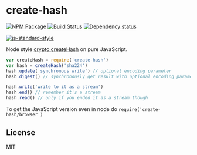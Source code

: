# create-hash

[![NPM Package](https://img.shields.io/npm/v/create-hash.svg?style=flat-square)](https://www.npmjs.org/package/create-hash)
[![Build Status](https://img.shields.io/travis/crypto-browserify/createHash.svg?branch=master&style=flat-square)](https://travis-ci.org/crypto-browserify/createHash)
[![Dependency status](https://img.shields.io/david/crypto-browserify/createHash.svg?style=flat-square)](https://david-dm.org/crypto-browserify/createHash#info=dependencies)

[![js-standard-style](https://cdn.rawgit.com/feross/standard/master/badge.svg)](https://github.com/feross/standard)

Node style [crypto.createHash](https://nodejs.org/api/crypto.html#crypto_crypto_createhash_algorithm) on pure JavaScript.

```js
var createHash = require('create-hash')
var hash = createHash('sha224')
hash.update('synchronous write') // optional encoding parameter
hash.digest() // synchronously get result with optional encoding parameter

hash.write('write to it as a stream')
hash.end() // remember it's a stream
hash.read() // only if you ended it as a stream though
```

To get the JavaScript version even in node do `require('create-hash/browser')`

## License

MIT
